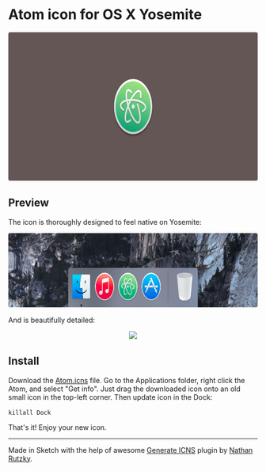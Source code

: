 Atom icon for OS X Yosemite
===========================

<p align="center">
<img src="/img/preview.png" width="728" height="300">
</p>

## Preview

The icon is thoroughly designed to feel native on Yosemite:

<p align="center">
<img src="/img/dock.png" width="728" height="150">
</p>

And is beautifully detailed:

<p align="center">
<img src="http://f.cl.ly/items/3a1s1R012C0C2V1d1A3y/details.png" width="728">
</p>

## Install

Download the [Atom.icns](https://raw.githubusercontent.com/pashinsky/atom-yosemite-icon/master/Atom.icns) file. Go to the Applications folder, right click the Atom, and select "Get info". Just drag the downloaded icon onto an old small icon in the top-left corner. Then update icon in the Dock:

```
killall Dock
```

That's it! Enjoy your new icon.

---

Made in Sketch with the help of awesome [Generate ICNS](https://github.com/NathanRutzky/Generate-ICNS) plugin by [Nathan Rutzky](https://github.com/NathanRutzky).
